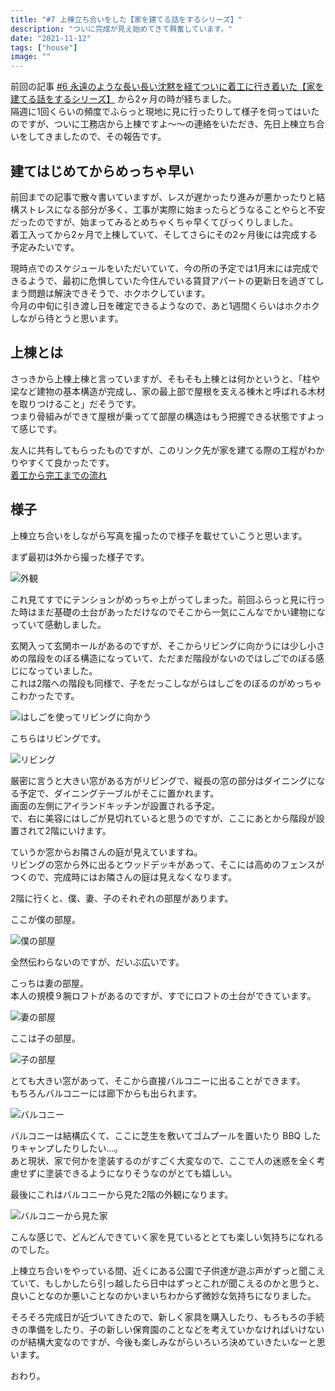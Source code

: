 ```yaml
---
title: "#7 上棟立ち合いをした【家を建てる話をするシリーズ】"
description: "ついに完成が見え始めてきて興奮しています。"
date: "2021-11-12"
tags: ["house"]
image: ""
---
```


前回の記事 [#6 永遠のような長い長い沈黙を経てついに着工に行き着いた【家を建てる話をするシリーズ】](/2021/09/my-home-06/) から2ヶ月の時が経ちました。  
隔週に1回くらいの頻度でふらっと現地に見に行ったりして様子を伺ってはいたのですが、ついに工務店から上棟ですよ〜〜の連絡をいただき、先日上棟立ち合いをしてきましたので、その報告です。

## 建てはじめてからめっちゃ早い

前回までの記事で散々書いていますが、レスが遅かったり進みが悪かったりと結構ストレスになる部分が多く、工事が実際に始まったらどうなることやらと不安だったのですが、始まってみるとめちゃくちゃ早くてびっくりしました。  
着工入ってから2ヶ月で上棟していて、そしてさらにその2ヶ月後には完成する予定みたいです。

現時点でのスケジュールをいただいていて、今の所の予定では1月末には完成できるようで、最初に危惧していた今住んでいる賃貸アパートの更新日を過ぎてしまう問題は解決できそうで、ホクホクしています。  
今月の中旬に引き渡し日を確定できるようなので、あと1週間くらいはホクホクしながら待とうと思います。

## 上棟とは

さっきから上棟上棟と言っていますが、そもそも上棟とは何かというと、「柱や梁など建物の基本構造が完成し、家の最上部で屋根を支える棟木と呼ばれる木材を取りつけること」だそうです。  
つまり骨組みができて屋根が乗ってて部屋の構造はもう把握できる状態ですよって感じです。

友人に共有してもらったものですが、このリンク先が家を建てる際の工程がわかりやすくて良かったです。  
[着工から完工までの流れ](https://www.k-uchiken.com/pickup/flow/flow_gallery)

## 様子

上棟立ち合いをしながら写真を撮ったので様子を載せていこうと思います。

まず最初は外から撮った様子です。

![外観](/images/post/2021/11/my-home-07/01.jpg "外観")

これ見てすでにテンションがめっちゃ上がってしまった。前回ふらっと見に行った時はまだ基礎の土台があっただけなのでそこから一気にこんなでかい建物になっていて感動しました。

玄関入って玄関ホールがあるのですが、そこからリビングに向かうには少し小さめの階段をのぼる構造になっていて、ただまだ階段がないのではしごでのぼる感じになっていました。  
これは2階への階段も同様で、子をだっこしながらはしごをのぼるのがめっちゃこわかったです。

![はしごを使ってリビングに向かう](/images/post/2021/11/my-home-07/02.jpg "はしごを使ってリビングに向かう")

こちらはリビングです。

![リビング](/images/post/2021/11/my-home-07/03.jpg "リビング")

厳密に言うと大きい窓がある方がリビングで、縦長の窓の部分はダイニングになる予定で、ダイニングテーブルがそこに置かれます。  
画面の左側にアイランドキッチンが設置される予定。  
で、右に美容にはしごが見切れていると思うのですが、ここにあとから階段が設置されて2階にいけます。

ていうか窓からお隣さんの庭が見えていますね。  
リビングの窓から外に出るとウッドデッキがあって、そこには高めのフェンスがつくので、完成時にはお隣さんの庭は見えなくなります。

2階に行くと、僕、妻、子のそれぞれの部屋があります。

ここが僕の部屋。

![僕の部屋](/images/post/2021/11/my-home-07/04.jpg "僕の部屋")

全然伝わらないのですが、だいぶ広いです。

こっちは妻の部屋。  
本人の規模９腕ロフトがあるのですが、すでにロフトの土台ができています。

![妻の部屋](/images/post/2021/11/my-home-07/05.jpg "妻の部屋")

ここは子の部屋。

![子の部屋](/images/post/2021/11/my-home-07/06.jpg "子の部屋")

とても大きい窓があって、そこから直接バルコニーに出ることができます。  
もちろんバルコニーには廊下からも出られます。

![バルコニー](/images/post/2021/11/my-home-07/07.jpg "バルコニー")

バルコニーは結構広くて、ここに芝生を敷いてゴムプールを置いたり BBQ したりキャンプしたりしたい…。  
あと現状、家で何かを塗装するのがすごく大変なので、ここで人の迷惑を全く考慮せずに塗装できるようになりそうなのがとても嬉しい。

最後にこれはバルコニーから見た2階の外観になります。

![バルコニーから見た家](/images/post/2021/11/my-home-07/08.jpg "バルコニーから見た家")

こんな感じで、どんどんできていく家を見ているととても楽しい気持ちになれるのでした。

上棟立ち合いをやっている間、近くにある公園で子供達が遊ぶ声がずっと聞こえていて、もしかしたら引っ越したら日中はずっとこれが聞こえるのかと思うと、良いことなのか悪いことなのかいまいちわからず微妙な気持ちになりました。

そろそろ完成日が近づいてきたので、新しく家具を購入したり、もろもろの手続きの準備をしたり、子の新しい保育園のことなどを考えていかなければいけないのが結構大変なのですが、今後も楽しみながらいろいろ決めていきたいなーと思います。

おわり。
